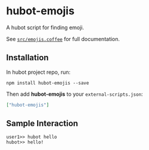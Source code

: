 # hubot-emojis

A hubot script for finding emoji.

See [`src/emojis.coffee`](src/emojis.coffee) for full documentation.

## Installation

In hubot project repo, run:

`npm install hubot-emojis --save`

Then add **hubot-emojis** to your `external-scripts.json`:

```json
["hubot-emojis"]
```

## Sample Interaction

```
user1>> hubot hello
hubot>> hello!
```
